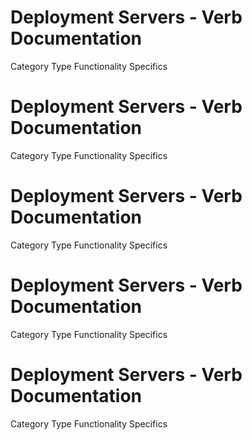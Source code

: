  
# Deployment Servers - Verb Documentation
 
Category                  Type                      Functionality             Specifics                
 
# Deployment Servers - Verb Documentation
 
Category                  Type                      Functionality             Specifics                
 
# Deployment Servers - Verb Documentation
 
Category                  Type                      Functionality             Specifics                
 
# Deployment Servers - Verb Documentation
 
Category                  Type                      Functionality             Specifics                
 
# Deployment Servers - Verb Documentation
 
Category                  Type                      Functionality             Specifics                
